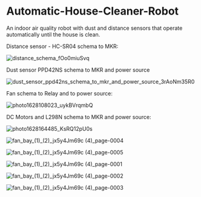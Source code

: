 # Automatic-House-Cleaner-Robot
An indoor air quality robot with dust and distance sensors that operate automatically until the house is clean.


Distance sensor - HC-SR04 schema to MKR:

![distance_schema_fOo0miuSvq](https://user-images.githubusercontent.com/87942064/147409024-c945e653-7dbe-44a4-8d47-6f03af556c20.jpeg)


Dust sensor PPD42NS schema to MKR and power source

![dust_sensor_ppd42ns_schema_to_mkr_and_power_source_3rAoNm35R0](https://user-images.githubusercontent.com/87942064/147409027-bbae13eb-7650-4e76-b1e9-616b2a77e5ce.jpg)


Fan schema to Relay and to power source:

![photo1628108023_uykBVrqmbQ](https://user-images.githubusercontent.com/87942064/147409031-317ed3df-aaf7-4d45-af1b-22651527c4cb.jpeg)


DC Motors and L298N schema to MKR and power source:

![photo1628164485_KsRQ12pU0s](https://user-images.githubusercontent.com/87942064/147409032-2d287bf0-02e7-4bd2-b667-b232c732c7cf.jpeg)



![fan_bay_(1)_(2)_jx5y4Jm69c (4)_page-0004](https://user-images.githubusercontent.com/87942064/147409029-fa12563b-0cd4-4ef1-b0fe-e0653de86a23.jpg)


![fan_bay_(1)_(2)_jx5y4Jm69c (4)_page-0005](https://user-images.githubusercontent.com/87942064/147409030-3909182a-8782-4dad-852f-a7b2e8c3cb7b.jpg)

![fan_bay_(1)_(2)_jx5y4Jm69c (4)_page-0001](https://user-images.githubusercontent.com/87942064/147409033-bffbe630-53a2-4947-9274-a84fbe965063.jpg)


![fan_bay_(1)_(2)_jx5y4Jm69c (4)_page-0002](https://user-images.githubusercontent.com/87942064/147409034-880b1959-8942-403d-abf9-1ed527ec0732.jpg)


![fan_bay_(1)_(2)_jx5y4Jm69c (4)_page-0003](https://user-images.githubusercontent.com/87942064/147409036-5780bcf7-d408-4d9c-9b07-65aabb4d8f9b.jpg)
